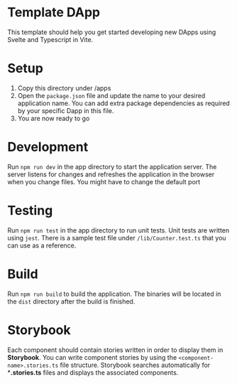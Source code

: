 # Template DApp

This template should help you get started developing new DApps using Svelte and Typescript in Vite.

# Setup

1. Copy this directory under <root>/apps
2. Open the `package.json` file and update the name to your desired application name. You can add extra package dependencies as required by your specific Dapp in this file.
3. You are now ready to go

# Development

Run `npm run dev` in the app directory to start the application server. The server listens for changes and refreshes the application in the browser when you change files. You might have to change the default port 

# Testing
Run `npm run test` in the app directory to run unit tests. Unit tests are written using `jest`. There is a sample test file under `/lib/Counter.test.ts` that you can use as a reference.


# Build

Run `npm run build` to build the application. The binaries will be located in the `dist` directory after the build is finished.

# Storybook

Each component should contain stories written in order to display them in **Storybook**. You can write component stories by using the ```<component-name>.stories.ts``` file structure. Storybook searches automatically for ***.stories.ts** files and displays the associated components.